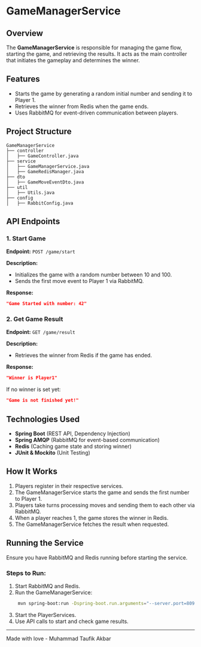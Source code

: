 # GameManagerService

## Overview
The **GameManagerService** is responsible for managing the game flow, starting the game, and retrieving the results. It acts as the main controller that initiates the gameplay and determines the winner.

## Features
- Starts the game by generating a random initial number and sending it to Player 1.
- Retrieves the winner from Redis when the game ends.
- Uses RabbitMQ for event-driven communication between players.

## Project Structure
```
GameManagerService
├── controller
│   ├── GameController.java
├── service
│   ├── GameManagerService.java
│   ├── GameRedisManager.java
├── dto
│   ├── GameMoveEventDto.java
├── util
│   ├── Utils.java
├── config
│   ├── RabbitConfig.java
```

## API Endpoints
### 1. Start Game
**Endpoint:** `POST /game/start`

**Description:**
- Initializes the game with a random number between 10 and 100.
- Sends the first move event to Player 1 via RabbitMQ.

**Response:**
```json
"Game Started with number: 42"
```

### 2. Get Game Result
**Endpoint:** `GET /game/result`

**Description:**
- Retrieves the winner from Redis if the game has ended.

**Response:**
```json
"Winner is Player1"
```

If no winner is set yet:
```json
"Game is not finished yet!"
```

## Technologies Used
- **Spring Boot** (REST API, Dependency Injection)
- **Spring AMQP** (RabbitMQ for event-based communication)
- **Redis** (Caching game state and storing winner)
- **JUnit & Mockito** (Unit Testing)

## How It Works
1. Players register in their respective services.
2. The GameManagerService starts the game and sends the first number to Player 1.
3. Players take turns processing moves and sending them to each other via RabbitMQ.
4. When a player reaches 1, the game stores the winner in Redis.
5. The GameManagerService fetches the result when requested.

## Running the Service
Ensure you have RabbitMQ and Redis running before starting the service.

### Steps to Run:
1. Start RabbitMQ and Redis.
2. Run the GameManagerService:
   ```sh
    mvn spring-boot:run -Dspring-boot.run.arguments="--server.port=8091"
   ```
3. Start the PlayerServices.
4. Use API calls to start and check game results.

---

Made with love - Muhammad Taufik Akbar

